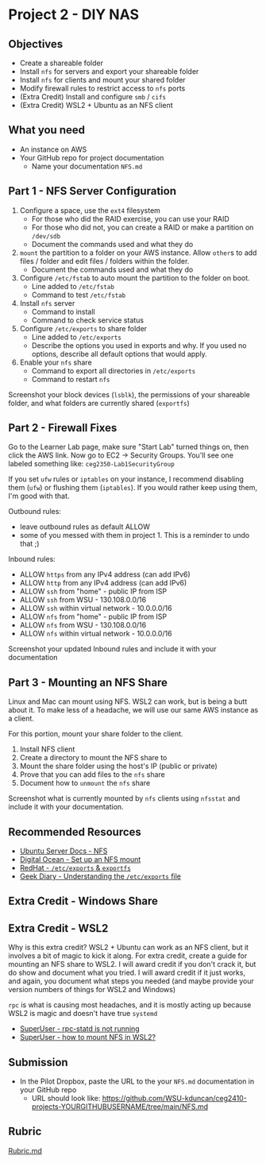 # Project 2 - DIY NAS

## Objectives

- Create a shareable folder
- Install `nfs` for servers and export your shareable folder
- Install `nfs` for clients and mount your shared folder
- Modify firewall rules to restrict access to `nfs` ports
- (Extra Credit) Install and configure `smb` / `cifs`
- (Extra Credit) WSL2 + Ubuntu as an NFS client

## What you need

- An instance on AWS
- Your GitHub repo for project documentation
    - Name your documentation `NFS.md`

## Part 1 - NFS Server Configuration

1. Configure a space, use the `ext4` filesystem
    - For those who did the RAID exercise, you can use your RAID
    - For those who did not, you can create a RAID or make a partition on `/dev/sdb`
    - Document the commands used and what they do
2. `mount` the partition to a folder on your AWS instance.  Allow `other`s to add files / folder and edit files / folders within the folder.
    - Document the commands used and what they do
3. Configure `/etc/fstab` to auto mount the partition to the folder on boot.
    - Line added to `/etc/fstab`
    - Command to test `/etc/fstab`
3. Install `nfs` server 
    - Command to install
    - Command to check service status
4. Configure `/etc/exports` to share folder
    - Line added to `/etc/exports`
    - Describe the options you used in exports and why.  If you used no options, describe all default options that would apply.
5. Enable your `nfs` share
    - Command to export all directories in `/etc/exports`
    - Command to restart `nfs`

Screenshot your block devices (`lsblk`), the permissions of your shareable folder, and what folders are currently shared (`exportfs`)

## Part 2 - Firewall Fixes

Go to the Learner Lab page, make sure "Start Lab" turned things on, then click the AWS link.  Now go to EC2 -> Security Groups.  You'll see one labeled something like: `ceg2350-Lab1SecurityGroup`

If you set `ufw` rules or `iptables` on your instance, I recommend disabling them (`ufw`) or flushing them (`iptables`).  If you would rather keep using them, I'm good with that.

Outbound rules: 
- leave outbound rules as default ALLOW
- some of you messed with them in project 1.  This is a reminder to undo that ;)

Inbound rules:
- ALLOW `https` from any IPv4 address (can add IPv6)
- ALLOW `http` from any IPv4 address (can add IPv6)
- ALLOW `ssh` from "home" - public IP from ISP
- ALLOW `ssh` from WSU - 130.108.0.0/16
- ALLOW `ssh` within virtual network - 10.0.0.0/16
- ALLOW `nfs` from "home" - public IP from ISP
- ALLOW `nfs` from WSU - 130.108.0.0/16
- ALLOW `nfs` within virtual network - 10.0.0.0/16

Screenshot your updated Inbound rules and include it with your documentation

## Part 3 - Mounting an NFS Share

Linux and Mac can mount using NFS.  WSL2 can work, but is being a butt about it.  To make less of a headache, we will use our same AWS instance as a client.

For this portion, mount your share folder to the client.

1. Install NFS client
2. Create a directory to mount the NFS share to
3. Mount the share folder using the host's IP (public or private)
4. Prove that you can add files to the `nfs` share
5. Document how to `unmount` the `nfs` share

Screenshot what is currently mounted by `nfs` clients using `nfsstat` and include it with your documentation.

## Recommended Resources

- [Ubuntu Server Docs - NFS](https://ubuntu.com/server/docs/service-nfs)
- [Digital Ocean - Set up an NFS mount](https://www.digitalocean.com/community/tutorials/how-to-set-up-an-nfs-mount-on-ubuntu-20-04)
- [RedHat - `/etc/exports` & `exportfs`](https://access.redhat.com/documentation/en-us/red_hat_enterprise_linux/5/html/deployment_guide/s1-nfs-server-config-exports) 
- [Geek Diary - Understanding the `/etc/exports` file](https://www.thegeekdiary.com/understanding-the-etc-exports-file/)

## Extra Credit - Windows Share

## Extra Credit - WSL2

Why is this extra credit?  WSL2 + Ubuntu can work as an NFS client, but it involves a bit of magic to kick it along.  For extra credit, create a guide for mounting an NFS share to WSL2.  I will award credit if you don't crack it, but do show and document what you tried.  I will award credit if it just works, and again, you document what steps you needed (and maybe provide your version numbers of things for WSL2 and Windows)

`rpc` is what is causing most headaches, and it is mostly acting up because WSL2 is magic and doesn't have true `systemd`

- [SuperUser - rpc-statd is not running](https://superuser.com/questions/657071/mount-nfs-rpc-statd-is-not-running-but-is-required-for-remote-locking)
- [SuperUser - how to mount NFS in WSL2?](https://superuser.com/questions/1667722/how-to-mount-an-nfs-share-on-wsl2)

## Submission

- In the Pilot Dropbox, paste the URL to the your `NFS.md` documentation in your GitHub repo
  - URL should look like: https://github.com/WSU-kduncan/ceg2410-projects-YOURGITHUBUSERNAME/tree/main/NFS.md

## Rubric

[Rubric.md](Rubric.md)